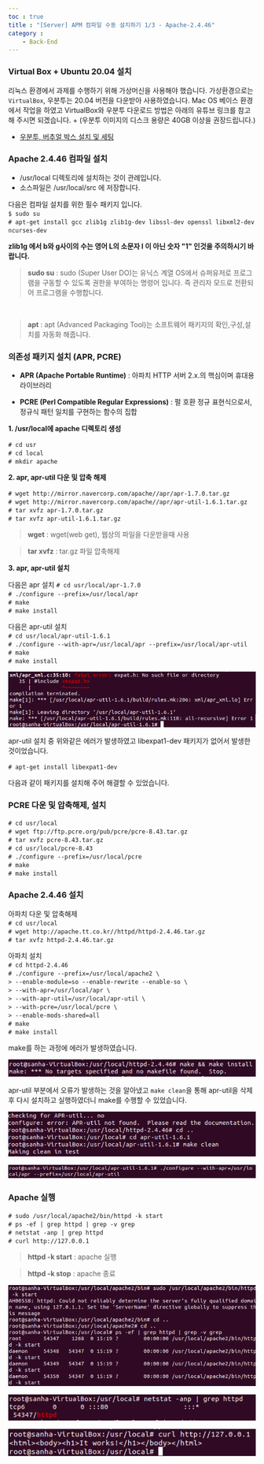 ```yaml
---
toc : true
title : "[Server] APM 컴파일 수동 설치하기 1/3 - Apache-2.4.46"
category : 
    - Back-End
---
```

### Virtual Box + Ubuntu 20.04 설치
리눅스 환경에서 과제를 수행하기 위해 가상머신을 사용해야 했습니다.
가상환경으로는 `VirtualBox`, 우분투는 20.04 버전을 다운받아 사용하였습니다. Mac OS 베이스 환경에서 작업을 하였고 VirtualBox와 우분투 다운로드 방법은 아래의 유튜브 링크를 참고해 주시면 되겠습니다. + $($우분투 이미지의 디스크 용량은 40GB 이상을 권장드립니다.)

- [우분투, 버추얼 박스 설치 및 세팅](https://www.youtube.com/watch?v=Hzji7w882OY)

### Apache 2.4.46 컴파일 설치
- /usr/local 디렉토리에 설치하는 것이 관례입니다.
- 소스파일은 /usr/local/src 에 저장합니다.

다음은 컴파일 설치를 위한 필수 패키지 입니다.<br>
`$ sudo su` <br>
`# apt-get install gcc zlib1g zlib1g-dev libssl-dev openssl libxml2-dev ncurses-dev` <br>

**zlib1g 에서 b와 g사이의 수는 영어 L의 소문자 l 이 아닌 숫자 "1" 인것을 주의하시기 바랍니다.**

>**sudo su** : sudo $($Super User DO)는 유닉스 계열 OS에서 슈퍼유저로 프로그램을 구동할 수 있도록 권한을 부여하는 명령어 입니다. 즉 관리자 모드로 전환되어 프로그램을 수행합니다.
<br>

>**apt** : apt $($Advanced Packaging Tool)는 소프트웨어 패키지의 확인,구성,설치를 자동화 해줍니다.

### 의존성 패키지 설치 $($APR, PCRE)

- **APR $($Apache Portable Runtime)** : 아파치 HTTP 서버 2.x.의 핵심이며 휴대용 라이브러리

- **PCRE $($Perl Compatible Regular Expressions)** : 펄 호환 정규 표현식으로서, 정규식 패턴 일치를 구현하는 함수의 집합

**1. /usr/local에 apache 디렉토리 생성**

`# cd usr` <br>
`# cd local` <br>
`# mkdir apache` <br>

**2. apr, apr-util 다운 및 압축 해제**

`# wget http://mirror.navercorp.com/apache//apr/apr-1.7.0.tar.gz` <br>
`# wget http://mirror.navercorp.com/apache//apr/apr-util-1.6.1.tar.gz` <br>
`# tar xvfz apr-1.7.0.tar.gz` <br>
`# tar xvfz apr-util-1.6.1.tar.gz` <br>

>**wget** : wget$($web get), 웹상의 파일을 다운받을때 사용

>**tar xvfz** : tar.gz 파일 압축해제

**3. apr, apr-util 설치**

다음은 apr 설치
`# cd usr/local/apr-1.7.0` <br>
`# ./configure --prefix=/usr/local/apr` <br>
`# make` <br>
`# make install` <br>

다음은 apr-util 설치 <br> 
`# cd usr/local/apr-util-1.6.1` <br>
`# ./configure --with-apr=/usr/local/apr --prefix=/usr/local/apr-util` <br>
`# make` <br>
`# make install` <br>

![apr-util-error](/assets/images/Back_End/apr-util-error.png) 

apr-util 설치 중 위와같은 에러가 발생하였고  libexpat1-dev 패키지가 없어서 발생한 것이었습니다.

`# apt-get install libexpat1-dev`

다음과 같이 패키지를 설치해 주어 해결할 수 있었습니다.

### PCRE 다운 및 압축해제, 설치

`# cd usr/local` <br>
`# wget ftp://ftp.pcre.org/pub/pcre/pcre-8.43.tar.gz`<br>
`# tar xvfz pcre-8.43.tar.gz` <br>
`# cd usr/local/pcre-8.43` <br>
`# ./configure --prefix=/usr/local/pcre` <br>
`# make` <br>
`# make install` <br>

### Apache 2.4.46 설치

아파치 다운 및 압축해제 <br>
`# cd usr/local` <br>
`# wget http://apache.tt.co.kr//httpd/httpd-2.4.46.tar.gz` <br>
`# tar xvfz httpd-2.4.46.tar.gz` <br>

아파치 설치 <br>
`# cd httpd-2.4.46` <br>
`# ./configure --prefix=/usr/local/apache2 \` <br>
`> --enable-module=so --enable-rewrite --enable-so \` <br>
`> --with-apr=/usr/local/apr \` <br>
`> --with-apr-util=/usr/local/apr-util \` <br>
`> --with-pcre=/usr/local/pcre \` <br>
`> --enable-mods-shared=all` <br>
`# make` <br>
`# make install` <br>

make를 하는 과정에 에러가 발생하였습니다.

![no make file found](/assets/images/Back_End/no_makefile_found.png) 

apr-util 부분에서 오류가 발생하는 것을 알아냈고 `make clean`을 통해 apr-util을 삭제 후 다시 설치하고 실행하였더니 make를 수행할 수 있었습니다. 

![apr-util-clean](/assets/images/Back_End/apr-util-clean.png)

![apr-util-error](/assets/images/Back_End/apr-util-install.png) 

### Apache 실행

`# sudo /usr/local/apache2/bin/httpd -k start` <br>
`# ps -ef | grep httpd | grep -v grep` <br>
`# netstat -anp | grep httpd` <br>
`# curl http://127.0.0.1` <br>

> **httpd -k start** : apache 실행

> **httpd -k stop** : apache 종료

![apr-util-error](/assets/images/Back_End/apache_execute.png) 

![apr-util-error](/assets/images/Back_End/result-apache.png) 

![apr-util-error](/assets/images/Back_End/ItWorks.png) 
